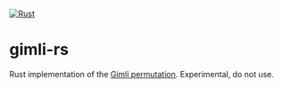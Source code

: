 [![Rust](https://github.com/nixberg/gimli-rs/actions/workflows/rust.yml/badge.svg)](https://github.com/nixberg/gimli-rs/actions/workflows/rust.yml)

# gimli-rs

Rust implementation of the [Gimli permutation](https://gimli.cr.yp.to/). Experimental, do not use.

